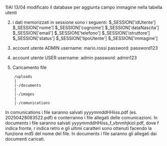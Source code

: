 1)Al 13/04 modificato il database per aggiunta campo immagine nella tabella utenti

2) i dati memorizzati in sessione sono i seguenti:
            $_SESSION['idUtente']
            $_SESSION['nome']
            $_SESSION['cognome']
            $_SESSION['dataNascita']
            $_SESSION['email']
            $_SESSION['telefono']
            $_SESSION['istruttore']
            $_SESSION['status']
            $_SESSION['tipoUtente']
            $_SESSION['immagine']

3) account utente ADMIN
username: mario.rossi
password: password123

4) account utente USER
username: admin
password: admin123

5) Caricamento file
```
    /uploads
    |
    |-/documents
    |
    |-/images
    |
    |-/comunications
```

In comunications i file saranno salvati yyyymmddHHiiss.pdf (es. 20250428083522.pdf) e conterranno i file allegati delle comunicazioni.
In documents i file saranno salvati yyyymmddHHiiss_f_vbnmhjkiol.pdf, dove f indica fronte, r indica retro e gli ultimi caratteri sono ottenuti facendo la funzione md5 del nome del file. In documents i file saranno gli allegati dai documenti caricati.
